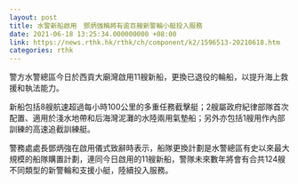 ```yaml
---
layout: post
title: 水警新船啟用　鄧炳強稱將有逾百艘新警輪小艇投入服務
date: 2021-06-18 13:25:34.000000000 +08:00
link: https://news.rthk.hk/rthk/ch/component/k2/1596513-20210618.htm
categories: rthk
---
```


警方水警總區今日於西貢大廟灣啟用11艘新船，更換已退役的輪船，以提升海上救援和執法能力。

新船包括8艘航速超過每小時100公里的多重任務截擊艇；2艘屬政府紀律部隊首次配置、適用於淺水地帶和后海灣泥灘的水陸兩用氣墊船；另外亦包括1艘用作內部訓練的高速追截訓練艇。

警務處處長鄧炳強在啟用儀式致辭時表示，船隊更換計劃是水警總區有史以來最大規模的船隊購置計劃，連同今日啟用的11艘新船，警隊未來數年將會有合共124艘不同類型的新警輪和支援小艇，陸續投入服務。

